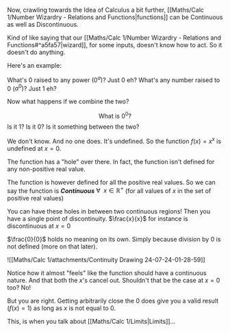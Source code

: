 Now, crawling towards the Idea of Calculus a bit further, [[Maths/Calc 1/Number Wizardry - Relations and Functions|functions]] can be Continuous as well as Discontinuous.

Kind of like saying that our [[Maths/Calc 1/Number Wizardry - Relations and Functions#^a5fa57|wizard]], for some inputs, doesn't know how to act. So it doesn't do anything.

Here's an example:

What's $0$ raised to any power ($0^a$)? Just $0$ eh?
What's any number raised to $0$ ($a^0$)? Just 1 eh?

Now what happens if we combine the two?

$$\text{What is } 0^0\text{?}$$
Is it 1? Is it 0? Is it something between the two?

We don't know. And no one does. It's undefined. So the function $f(x)=x^x$ is undefined at $x=0$.

The function has a "hole" over there. In fact, the function isn't defined for any non-positive real value.

The function is however defined for all the positive real values. So we can say the function is ***Continuous***  $\forall \enspace x \in \mathbb{R^+}$ (for all values of $x$ in the set of positive real values)


You can have these holes in between two continuous regions! Then you have a single point of discontinuity.
$\frac{x}{x}$ for instance is discontinuous at $x=0$ 

$\frac{0}{0}$ holds no meaning on its own. Simply because division by 0 is not defined (more on that later).

![[Maths/Calc 1/attachments/Continuity Drawing 24-07-24-01-28-59]]

Notice how it almost "feels" like the function should have a continuous nature. And that both the $x$'s cancel out. Shouldn't that be the case at $x=0$ too? No!

But you are right. Getting arbitrarily close the $0$ does give you a valid result ($f(x)=1$) as long as $x$ is not equal to $0$.

This, is when you talk about [[Maths/Calc 1/Limits|Limits]]...


